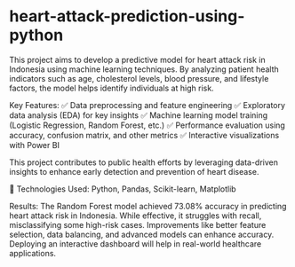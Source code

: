 # heart-attack-prediction-using-python
This project aims to develop a predictive model for heart attack risk in Indonesia using machine learning techniques. By analyzing patient health indicators such as age, cholesterol levels, blood pressure, and lifestyle factors, the model helps identify individuals at high risk.

Key Features:
✅ Data preprocessing and feature engineering
✅ Exploratory data analysis (EDA) for key insights
✅ Machine learning model training (Logistic Regression, Random Forest, etc.)
✅ Performance evaluation using accuracy, confusion matrix, and other metrics
✅ Interactive visualizations with Power BI

This project contributes to public health efforts by leveraging data-driven insights to enhance early detection and prevention of heart disease.

📌 Technologies Used: Python, Pandas, Scikit-learn, Matplotlib

Results:
The Random Forest model achieved 73.08% accuracy in predicting heart attack risk in Indonesia. While effective, it struggles with recall, misclassifying some high-risk cases. Improvements like better feature selection, data balancing, and advanced models can enhance accuracy. Deploying an interactive dashboard will help in real-world healthcare applications.
